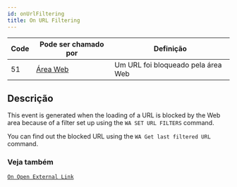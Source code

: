 ```yaml
---
id: onUrlFiltering
title: On URL Filtering
---
```


| Code | Pode ser chamado por                        | Definição                          |
| ---- | ------------------------------------------- | ---------------------------------- |
| 51   | [Área Web](FormObjects/webArea_overview.md) | Um URL foi bloqueado pela área Web |


## Descrição

This event is generated when the loading of a URL is blocked by the Web area because of a filter set up using the `WA SET URL FILTERS` command.

You can find out the blocked URL using the `WA Get last filtered URL` command.

### Veja também
[`On Open External Link`](onOpenExternalLink.md)